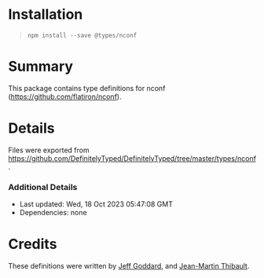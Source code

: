 # Installation
> `npm install --save @types/nconf`

# Summary
This package contains type definitions for nconf (https://github.com/flatiron/nconf).

# Details
Files were exported from https://github.com/DefinitelyTyped/DefinitelyTyped/tree/master/types/nconf.

### Additional Details
 * Last updated: Wed, 18 Oct 2023 05:47:08 GMT
 * Dependencies: none

# Credits
These definitions were written by [Jeff Goddard](https://github.com/jedigo), and [Jean-Martin Thibault](https://github.com/jmthibault).
